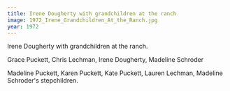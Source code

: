 ```yaml
---
title: Irene Dougherty with grandchildren at the ranch
image: 1972_Irene_Grandchildren_At_the_Ranch.jpg
year: 1972
---
```


Irene Dougherty with grandchildren at the ranch.

Grace Puckett, Chris Lechman, Irene Dougherty, Madeline Schroder

Madeline Puckett, Karen Puckett, Kate Puckett, Lauren Lechman, Madeline Schroder's stepchildren.